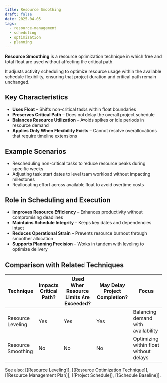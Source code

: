 ```yaml
---
title: Resource Smoothing
draft: false
date: 2025-04-05
tags:
  - resource-management
  - scheduling
  - optimization
  - planning
---
```


**Resource Smoothing** is a resource optimization technique in which free and total float are used without affecting the critical path.

It adjusts activity scheduling to optimize resource usage within the available schedule flexibility, ensuring that project duration and critical path remain unchanged.

## Key Characteristics

- **Uses Float** – Shifts non-critical tasks within float boundaries  
- **Preserves Critical Path** – Does not delay the overall project schedule  
- **Balances Resource Utilization** – Avoids spikes or idle periods in resource demand  
- **Applies Only When Flexibility Exists** – Cannot resolve overallocations that require timeline extensions  

## Example Scenarios

- Rescheduling non-critical tasks to reduce resource peaks during specific weeks  
- Adjusting task start dates to level team workload without impacting milestones  
- Reallocating effort across available float to avoid overtime costs  

## Role in Scheduling and Execution

- **Improves Resource Efficiency** – Enhances productivity without compromising deadlines  
- **Maintains Schedule Integrity** – Keeps key dates and dependencies intact  
- **Reduces Operational Strain** – Prevents resource burnout through smoother allocation  
- **Supports Planning Precision** – Works in tandem with leveling to optimize delivery  

## Comparison with Related Techniques

| Technique           | Impacts Critical Path? | Used When Resource Limits Are Exceeded? | May Delay Project Completion? | Focus                                  |
|---------------------|------------------------|------------------------------------------|-------------------------------|-----------------------------------------|
| Resource Leveling   | Yes                    | Yes                                      | Yes                           | Balancing demand with availability      |
| Resource Smoothing  | No                     | No                                       | No                            | Optimizing within float without delays  |

See also: [[Resource Leveling]], [[Resource Optimization Technique]], [[Resource Management Plan]], [[Project Schedule]], [[Schedule Baseline]].
